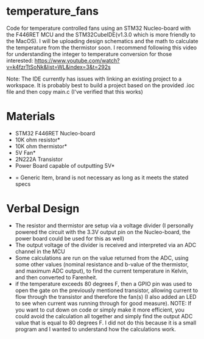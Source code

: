# temperature_fans
Code for temperature controlled fans using an STM32 Nucleo-board with the F446RET MCU and the STM32CubeIDE(v1.3.0 which is more friendly to the MacOS). I will be uploading design schematics and the math to calculate the temperature from the thermistor soon. I recommend following this video for understanding the integer to temperature conversion for those interested: https://www.youtube.com/watch?v=k4fzrTtSoNk&list=WL&index=3&t=292s

Note: The IDE currently has issues with linking an existing project to a workspace. It is probably best to build a project based on the provided .ioc file and then copy main.c (I've verified that this works)

# Materials
- STM32 F446RET Nucleo-board
- 10K ohm resistor*
- 10K ohm thermistor*
- 5V Fan*
- 2N222A Transistor
- Power Board capable of outputting 5V*

* = Generic Item, brand is not necessary as long as it meets the stated specs

# Verbal Design
- The resistor and thermistor are setup via a voltage divider (I personally powered the circuit with the 3.3V output pin on the Nucleo-board, the power board could be used for this as well)
- The output voltage of the divider is received and interpreted via an ADC channel in the MCU 
- Some calculations are run on the value returned from the ADC, using some other values (nominal resistance and b-value of the thermistor, and maximum ADC output), to find the current temperature in Kelvin, and then converted to Farenheit. 
- if the temperature exceeds 80 degrees F, then a GPIO pin was used to open the gate on the previously mentioned transistor, allowing current to flow through the transistor and therefore the fan(s) (I also added an LED to see when current was running through for good measure). NOTE: If you want to cut down on code or simply make it more efficient, you could avoid the calculation all together and simply find the output ADC value that is equal to 80 degrees F. I did not do this because it is a small program and I wanted to understand how the calculations work. 
